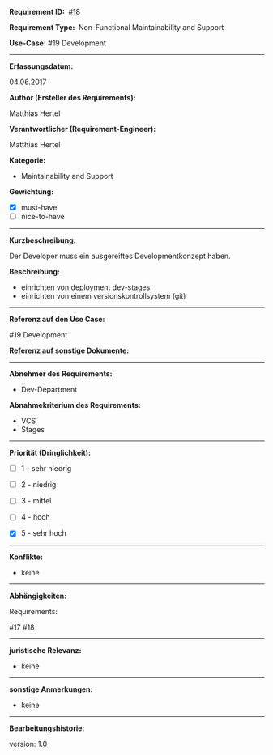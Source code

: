 **Requirement ID: ** #18

**Requirement Type: ** Non-Functional Maintainability and Support

**Use-Case:** #19 Development

---
**Erfassungsdatum:**

04.06.2017

**Author (Ersteller des Requirements):**

Matthias Hertel

**Verantwortlicher (Requirement-Engineer):**

Matthias Hertel

**Kategorie:**

- Maintainability and Support

**Gewichtung:**

- [x] must-have
- [ ] nice-to-have

---
**Kurzbeschreibung:**

Der Developer muss ein ausgereiftes Developmentkonzept haben.

**Beschreibung:**

- einrichten von deployment dev-stages
- einrichten von einem versionskontrollsystem (git)


---
**Referenz auf den Use Case:**

#19 Development

**Referenz auf sonstige Dokumente:**



---
**Abnehmer des Requirements:**

- Dev-Department



**Abnahmekriterium des Requirements:**

- VCS
- Stages


---
**Priorität (Dringlichkeit):**


 - [ ] 1 - sehr niedrig
 - [ ] 2 - niedrig
 - [ ] 3 - mittel
 - [ ] 4 - hoch
 - [x] 5 - sehr hoch


---
**Konflikte:**
- keine

---
**Abhängigkeiten:**

Requirements:

#17
#18


---
**juristische Relevanz:**

- keine


---
**sonstige Anmerkungen:**

- keine



---
**Bearbeitungshistorie:**

version: 1.0
